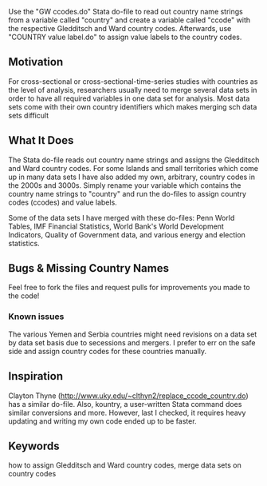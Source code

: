 Use the "GW ccodes.do" Stata do-file to read out country name strings from a variable called "country" and create a variable called "ccode" with the respective Gledditsch and Ward country codes. 
Afterwards, use "COUNTRY value label.do" to assign value labels to the country codes.


## Motivation
For cross-sectional or cross-sectional-time-series studies with countries as the level of analysis, researchers usually need to merge several data sets in order to have all required variables in one data set for analysis. Most data sets come with their own country identifiers which makes merging sch data sets difficult

## What It Does
The Stata do-file reads out country name strings and assigns the Gledditsch and Ward country codes. For some Islands and small territories which come up in many data sets I have also added my own, arbitrary, country codes in the 2000s and 3000s.
Simply rename your variable which contains the country name strings to "country" and run the do-files to assign country codes (ccodes) and value labels.

Some of the data sets I have merged with these do-files: Penn World Tables, IMF Financial Statistics, World Bank's World Development Indicators, Quality of Government data, and various energy and election statistics.

## Bugs & Missing Country Names
Feel free to fork the files and request pulls for improvements you made to the code!

### Known issues
The various Yemen and Serbia countries might need revisions on a data set by data set basis due to secessions and mergers. I prefer to err on the safe side and assign country codes for these countries manually.

## Inspiration
Clayton Thyne (http://www.uky.edu/~clthyn2/replace_ccode_country.do) has a similar do-file. Also, kountry, a user-written Stata command does similar conversions and more. However, last I checked, it requires heavy updating and writing my own code ended up to be faster.

## Keywords
how to assign Gledditsch and Ward country codes, merge data sets on country codes
